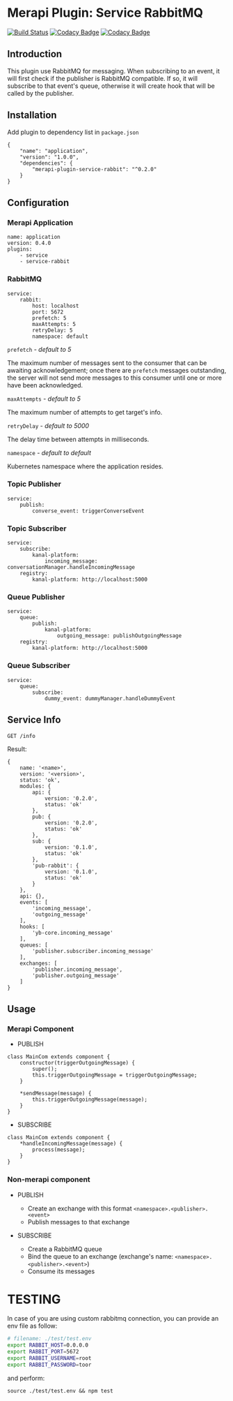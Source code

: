 # Merapi Plugin: Service RabbitMQ

[![Build Status](https://travis-ci.org/kata-ai/merapi-plugin-service-rabbit.svg?branch=master)](https://travis-ci.org/kata-ai/merapi-plugin-service-rabbit)
[![Codacy Badge](https://api.codacy.com/project/badge/Grade/3bb4ada1e0aa452c92d2878dc4cfad33)](https://www.codacy.com/app/kata-ai/merapi-plugin-service-rabbit?utm_source=github.com&amp;utm_medium=referral&amp;utm_content=kata-ai/merapi-plugin-service-rabbit&amp;utm_campaign=Badge_Grade)
[![Codacy Badge](https://api.codacy.com/project/badge/Coverage/3bb4ada1e0aa452c92d2878dc4cfad33)](https://www.codacy.com/app/kata-ai/merapi-plugin-service-rabbit?utm_source=github.com&utm_medium=referral&utm_content=kata-ai/merapi-plugin-service-rabbit&utm_campaign=Badge_Coverage)

## Introduction

This plugin use RabbitMQ for messaging. When subscribing to an event, it will first check if the publisher is RabbitMQ compatible. If so, it will subscribe to that event's queue, otherwise it will create hook that will be called by the publisher.


## Installation

Add plugin to dependency list in `package.json`

```
{
    "name": "application",
    "version": "1.0.0",
    "dependencies": {
        "merapi-plugin-service-rabbit": "^0.2.0"
    }
}
```

## Configuration

### Merapi Application

```
name: application
version: 0.4.0
plugins:
    - service
    - service-rabbit
```

### RabbitMQ

```
service:
    rabbit:
        host: localhost
        port: 5672
        prefetch: 5
        maxAttempts: 5
        retryDelay: 5
        namespace: default
```
`prefetch` - *default to 5*

The maximum number of messages sent to the consumer that can be awaiting acknowledgement; once there are `prefetch` messages outstanding, the server will not send more messages to this consumer until one or more have been acknowledged.

`maxAttempts` - *default to 5*

The maximum number of attempts to get target's info.

`retryDelay` - *default to 5000*

The delay time between attempts in milliseconds.

`namespace` - *default to default*

Kubernetes namespace where the application resides.

### Topic Publisher

```
service:
    publish:
        converse_event: triggerConverseEvent
```

### Topic Subscriber

```
service:
    subscribe:
        kanal-platform:
            incoming_message: conversationManager.handleIncomingMessage
    registry:
        kanal-platform: http://localhost:5000
```

### Queue Publisher

```
service:
    queue:
        publish:
            kanal-platform:
                outgoing_message: publishOutgoingMessage
    registry:
        kanal-platform: http://localhost:5000
```

### Queue Subscriber

```
service:
    queue:
        subscribe:
            dummy_event: dummyManager.handleDummyEvent
```

## Service Info

```
GET /info
```

Result:

```
{
    name: '<name>',
    version: '<version>',
    status: 'ok',
    modules: {
        api: {
            version: '0.2.0',
            status: 'ok'
        },
        pub: {
            version: '0.2.0',
            status: 'ok'
        },
        sub: {
            version: '0.1.0',
            status: 'ok'
        },
        'pub-rabbit': {
            version: '0.1.0',
            status: 'ok'
        }
    },
    api: {},
    events: [
        'incoming_message',
        'outgoing_message'
    ],
    hooks: [
        'yb-core.incoming_message'
    ],
    queues: [
        'publisher.subscriber.incoming_message'
    ],
    exchanges: [
        'publisher.incoming_message',
        'publisher.outgoing_message'
    ]
}
```

## Usage

### Merapi Component

* PUBLISH

```
class MainCom extends component {
    constructor(triggerOutgoingMessage) {
        super();
        this.triggerOutgoingMessage = triggerOutgoingMessage;
    }
    
    *sendMessage(message) {
        this.triggerOutgoingMessage(message);
    }
}
```

* SUBSCRIBE

```
class MainCom extends component {
    *handleIncomingMessage(message) {
        process(message);
    }
}
```

### Non-merapi component

* PUBLISH
    * Create an exchange with this format `<namespace>.<publisher>.<event>`
    * Publish messages to that exchange

* SUBSCRIBE
    * Create a RabbitMQ queue
    * Bind the queue to an exchange (exchange's name: `<namespace>.<publisher>.<event>`)
    * Consume its messages


# TESTING

In case of you are using custom rabbitmq connection, you can provide an env file as follow:

```bash
# filename: ./test/test.env
export RABBIT_HOST=0.0.0.0
export RABBIT_PORT=5672
export RABBIT_USERNAME=root
export RABBIT_PASSWORD=toor
```

and perform:

`source ./test/test.env && npm test`
